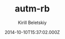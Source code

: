 ---
layout: JamstackTheme
title: autm-rb
github: https://github.com/railsr/autm-rb
demo: https://kirqe.github.io/autm-rb/
author: Kirill Beletskiy
ssg: Jekyll
date: 2014-10-10T15:37:02.000Z
description: Jekyll theme
stale: true
---
